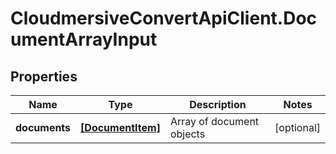 # CloudmersiveConvertApiClient.DocumentArrayInput

## Properties
Name | Type | Description | Notes
------------ | ------------- | ------------- | -------------
**documents** | [**[DocumentItem]**](DocumentItem.md) | Array of document objects | [optional] 


